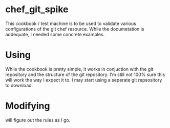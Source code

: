 # chef_git_spike

This cookbook / test machine is to be used to validate various configurations of the git chef resource. While the documetation is addequate, I needed some concrete examples.

# Using 

While the cookbook is pretty simple, it works in conjuction with the git repository and the structure of the git repository. I'm still not 100% sure this will work the way I expect it to. I may start using a seperate git repsository to download.

# Modifying 

will figure out the rules as I go.

